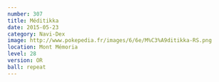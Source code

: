 ```yaml
---
number: 307
title: Méditikka
date: 2015-05-23
category: Navi-Dex
image: http://www.pokepedia.fr/images/6/6e/M%C3%A9ditikka-RS.png
location: Mont Mémoria
level: 28
version: OR
ball: repeat
---
```

